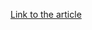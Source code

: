 [Link to the article](https://thedfirreport.com/2022/03/21/apt35-automates-initial-access-using-proxyshell)
